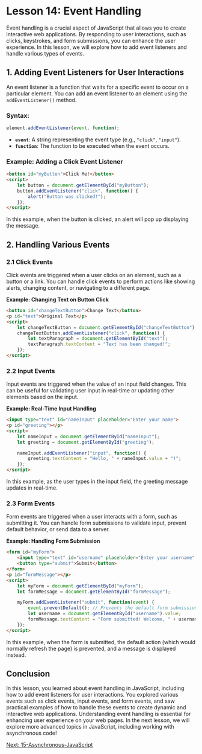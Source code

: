 # Lesson 14: Event Handling

Event handling is a crucial aspect of JavaScript that allows you to create interactive web applications. By responding to user interactions, such as clicks, keystrokes, and form submissions, you can enhance the user experience. In this lesson, we will explore how to add event listeners and handle various types of events.

## 1. Adding Event Listeners for User Interactions

An event listener is a function that waits for a specific event to occur on a particular element. You can add an event listener to an element using the `addEventListener()` method.

### Syntax:
```javascript
element.addEventListener(event, function);
```

- **`event`**: A string representing the event type (e.g., `"click"`, `"input"`).
- **`function`**: The function to be executed when the event occurs.

### Example: Adding a Click Event Listener
```html
<button id="myButton">Click Me!</button>
<script>
    let button = document.getElementById("myButton");
    button.addEventListener("click", function() {
        alert("Button was clicked!");
    });
</script>
```

In this example, when the button is clicked, an alert will pop up displaying the message.

## 2. Handling Various Events

### 2.1 Click Events

Click events are triggered when a user clicks on an element, such as a button or a link. You can handle click events to perform actions like showing alerts, changing content, or navigating to a different page.

**Example: Changing Text on Button Click**
```html
<button id="changeTextButton">Change Text</button>
<p id="text">Original Text</p>
<script>
    let changeTextButton = document.getElementById("changeTextButton");
    changeTextButton.addEventListener("click", function() {
        let textParagraph = document.getElementById("text");
        textParagraph.textContent = "Text has been changed!";
    });
</script>
```

### 2.2 Input Events

Input events are triggered when the value of an input field changes. This can be useful for validating user input in real-time or updating other elements based on the input.

**Example: Real-Time Input Handling**
```html
<input type="text" id="nameInput" placeholder="Enter your name">
<p id="greeting"></p>
<script>
    let nameInput = document.getElementById("nameInput");
    let greeting = document.getElementById("greeting");

    nameInput.addEventListener("input", function() {
        greeting.textContent = "Hello, " + nameInput.value + "!";
    });
</script>
```

In this example, as the user types in the input field, the greeting message updates in real-time.

### 2.3 Form Events

Form events are triggered when a user interacts with a form, such as submitting it. You can handle form submissions to validate input, prevent default behavior, or send data to a server.

**Example: Handling Form Submission**
```html
<form id="myForm">
    <input type="text" id="username" placeholder="Enter your username" required>
    <button type="submit">Submit</button>
</form>
<p id="formMessage"></p>
<script>
    let myForm = document.getElementById("myForm");
    let formMessage = document.getElementById("formMessage");

    myForm.addEventListener("submit", function(event) {
        event.preventDefault(); // Prevents the default form submission
        let username = document.getElementById("username").value;
        formMessage.textContent = "Form submitted! Welcome, " + username + "!";
    });
</script>
```

In this example, when the form is submitted, the default action (which would normally refresh the page) is prevented, and a message is displayed instead.

## Conclusion

In this lesson, you learned about event handling in JavaScript, including how to add event listeners for user interactions. You explored various events such as click events, input events, and form events, and saw practical examples of how to handle these events to create dynamic and interactive web applications. Understanding event handling is essential for enhancing user experience on your web pages. In the next lesson, we will explore more advanced topics in JavaScript, including working with asynchronous code!

[Next: 15-Asynchronous-JavaScript](./15-Asynchronous-JavaScript.md)